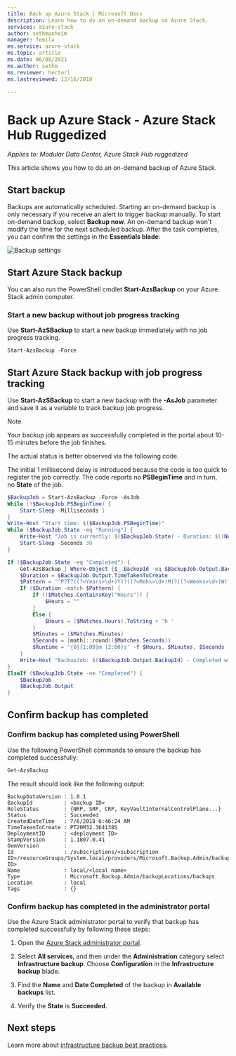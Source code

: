 ```yaml
---
title: Back up Azure Stack | Microsoft Docs
description: Learn how to do an on-demand backup on Azure Stack.
services: azure-stack
author: sethmanheim
manager: femila
ms.service: azure-stack
ms.topic: article
ms.date: 06/08/2021
ms.author: sethm
ms.reviewer: hectorl
ms.lastreviewed: 12/16/2018

---
```


# Back up Azure Stack - Azure Stack Hub Ruggedized

*Applies to: Modular Data Center, Azure Stack Hub ruggedized*

This article shows you how to do an on-demand backup of Azure Stack.

## Start backup

Backups are automatically scheduled. Starting an on-demand backup is only necessary if you receive an alert to trigger backup manually. To start on-demand backup, select **Backup now**. An on-demand backup won't modify the time for the next scheduled backup. After the task completes, you can confirm the settings in the **Essentials blade**:

![Backup settings](media/azure-stack-backup-back-up-azure-stack-tzl/on-demand-backup.png)

## Start Azure Stack backup

You can also run the PowerShell cmdlet **Start-AzsBackup** on your Azure Stack admin computer.

### Start a new backup without job progress tracking

Use **Start-AzSBackup** to start a new backup immediately with no job progress tracking.

```powershell
Start-AzsBackup -Force
```

## Start Azure Stack backup with job progress tracking

Use **Start-AzSBackup** to start a new backup with the **-AsJob** parameter and save it as a variable to track backup job progress.

> [!NOTE]
> Your backup job appears as successfully completed in the portal about 10-15 minutes before the job finishes.
>
> The actual status is better observed via the following code.

The initial 1 millisecond delay is introduced because the code is too quick to register the job correctly. The code reports no **PSBeginTime** and in turn, no **State** of the job.

```powershell
$BackupJob = Start-AzsBackup -Force -AsJob
While (!$BackupJob.PSBeginTime) {
    Start-Sleep -Milliseconds 1
}
Write-Host "Start time: $($BackupJob.PSBeginTime)"
While ($BackupJob.State -eq "Running") {
    Write-Host "Job is currently: $($BackupJob.State) - Duration: $((New-TimeSpan -Start ($BackupJob.PSBeginTime) -End (Get-Date)).ToString().Split(".")[0])"
    Start-Sleep -Seconds 30
}

If ($BackupJob.State -eq "Completed") {
    Get-AzsBackup | Where-Object {$_.BackupId -eq $BackupJob.Output.BackupId}
    $Duration = $BackupJob.Output.TimeTakenToCreate
    $Pattern = '^P?T?((?<Years>\d+)Y)?((?<Mohs>\d+)M)?((?<Weeks>\d+)W)?((?<Days>\d+)D)?(T((?<Hours>\d+)H)?((?<Minutes>\d+)M)?((?<Seconds>\d*(\.)?\d*)S)?)$'
    If ($Duration -match $Pattern) {
        If (!$Matches.ContainsKey("Hours")) {
            $Hours = ""
        } 
        Else {
            $Hours = ($Matches.Hours).ToString + 'h '
        }
        $Minutes = ($Matches.Minutes)
        $Seconds = [math]::round(($Matches.Seconds))
        $Runtime = '{0}{1:00}m {2:00}s' -f $Hours, $Minutes, $Seconds
    }
    Write-Host "BackupJob: $($BackupJob.Output.BackupId) - Completed with Status: $($BackupJob.Output.Status) - It took: $($Runtime) to run" -ForegroundColor Green
}
ElseIf ($BackupJob.State -ne "Completed") {
    $BackupJob
    $BackupJob.Output
}
```

## Confirm backup has completed

### Confirm backup has completed using PowerShell

Use the following PowerShell commands to ensure the backup has completed successfully:

```powershell
Get-AzsBackup
```

The result should look like the following output:

```shell
BackupDataVersion : 1.0.1
BackupId          : <backup ID>
RoleStatus        : {NRP, SRP, CRP, KeyVaultInternalControlPlane...}
Status            : Succeeded
CreatedDateTime   : 7/6/2018 6:46:24 AM
TimeTakenToCreate : PT20M32.364138S
DeploymentID      : <deployment ID>
StampVersion      : 1.1807.0.41
OemVersion        : 
Id                : /subscriptions/<subscription ID>/resourceGroups/System.local/providers/Microsoft.Backup.Admin/backupLocations/local/backups/<backup ID>
Name              : local/<local name>
Type              : Microsoft.Backup.Admin/backupLocations/backups
Location          : local
Tags              : {}
```

### Confirm backup has completed in the administrator portal

Use the Azure Stack administrator portal to verify that backup has completed successfully by following these steps:

1. Open the [Azure Stack administrator portal](../../operator/azure-stack-manage-portals.md).

2. Select **All services**, and then under the **Administration** category select **Infrastructure backup**. Choose **Configuration** in the **Infrastructure backup** blade.

3. Find the **Name** and **Date Completed** of the backup in **Available backups** list.

4. Verify the **State** is **Succeeded**.

## Next steps

Learn more about [infrastructure backup best practices](azure-stack-backup-best-practices-tzl.md).
